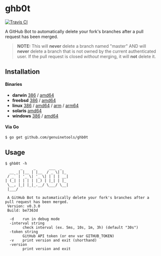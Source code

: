 # ghb0t

[![Travis CI](https://travis-ci.org/genuinetools/ghb0t.svg?branch=master)](https://travis-ci.org/genuinetools/ghb0t)

A GitHub Bot to automatically delete your fork's branches after a pull request
has been merged.

> **NOTE:** This will **never** delete a branch named "master" AND will
**never** delete a branch that is not owned by the current authenticated user.
If the pull request is closed _without_ merging, it will **not** delete it.

## Installation

#### Binaries

- **darwin** [386](https://github.com/genuinetools/ghb0t/releases/download/v0.3.0/ghb0t-darwin-386) / [amd64](https://github.com/genuinetools/ghb0t/releases/download/v0.3.0/ghb0t-darwin-amd64)
- **freebsd** [386](https://github.com/genuinetools/ghb0t/releases/download/v0.3.0/ghb0t-freebsd-386) / [amd64](https://github.com/genuinetools/ghb0t/releases/download/v0.3.0/ghb0t-freebsd-amd64)
- **linux** [386](https://github.com/genuinetools/ghb0t/releases/download/v0.3.0/ghb0t-linux-386) / [amd64](https://github.com/genuinetools/ghb0t/releases/download/v0.3.0/ghb0t-linux-amd64) / [arm](https://github.com/genuinetools/ghb0t/releases/download/v0.3.0/ghb0t-linux-arm) / [arm64](https://github.com/genuinetools/ghb0t/releases/download/v0.3.0/ghb0t-linux-arm64)
- **solaris** [amd64](https://github.com/genuinetools/ghb0t/releases/download/v0.3.0/ghb0t-solaris-amd64)
- **windows** [386](https://github.com/genuinetools/ghb0t/releases/download/v0.3.0/ghb0t-windows-386) / [amd64](https://github.com/genuinetools/ghb0t/releases/download/v0.3.0/ghb0t-windows-amd64)

#### Via Go

```bash
$ go get github.com/genuinetools/ghb0t
```

## Usage

```
$ ghb0t -h
       _     _      ___  _
  __ _| |__ | |__  / _ \| |_
 / _` | '_ \| '_ \| | | | __|
| (_| | | | | |_) | |_| | |_
 \__, |_| |_|_.__/ \___/ \__|
 |___/

 A GitHub Bot to automatically delete your fork's branches after a pull request has been merged.
 Version: v0.3.0
 Build: be7363d

  -d    run in debug mode
  -interval string
        check interval (ex. 5ms, 10s, 1m, 3h) (default "30s")
  -token string
        GitHub API token (or env var GITHUB_TOKEN)
  -v    print version and exit (shorthand)
  -version
        print version and exit
```
